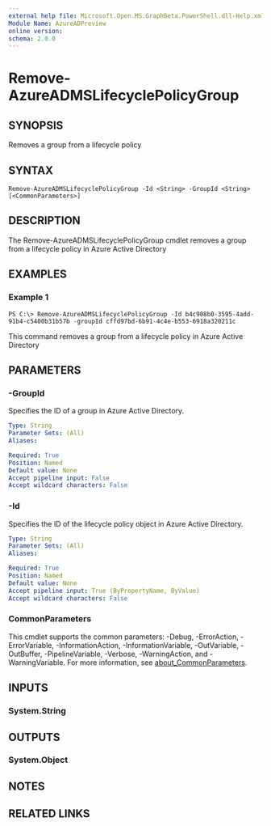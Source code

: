 ```yaml
---
external help file: Microsoft.Open.MS.GraphBeta.PowerShell.dll-Help.xml
Module Name: AzureADPreview
online version:
schema: 2.0.0
---
```


# Remove-AzureADMSLifecyclePolicyGroup

## SYNOPSIS
Removes a group from a lifecycle policy

## SYNTAX

```
Remove-AzureADMSLifecyclePolicyGroup -Id <String> -GroupId <String> [<CommonParameters>]
```

## DESCRIPTION
The Remove-AzureADMSLifecyclePolicyGroup cmdlet removes a group from a lifecycle policy in Azure Active Directory

## EXAMPLES

### Example 1
```
PS C:\> Remove-AzureADMSLifecyclePolicyGroup -Id b4c908b0-3595-4add-91b4-c5400b31b57b -groupId cffd97bd-6b91-4c4e-b553-6918a320211c
```

This command removes a group from a lifecycle policy in Azure Active Directory

## PARAMETERS

### -GroupId
Specifies the ID of a group in Azure Active Directory.

```yaml
Type: String
Parameter Sets: (All)
Aliases:

Required: True
Position: Named
Default value: None
Accept pipeline input: False
Accept wildcard characters: False
```

### -Id
Specifies the ID of the lifecycle policy object in Azure Active Directory.

```yaml
Type: String
Parameter Sets: (All)
Aliases:

Required: True
Position: Named
Default value: None
Accept pipeline input: True (ByPropertyName, ByValue)
Accept wildcard characters: False
```

### CommonParameters
This cmdlet supports the common parameters: -Debug, -ErrorAction, -ErrorVariable, -InformationAction, -InformationVariable, -OutVariable, -OutBuffer, -PipelineVariable, -Verbose, -WarningAction, and -WarningVariable. For more information, see [about_CommonParameters](http://go.microsoft.com/fwlink/?LinkID=113216).

## INPUTS

### System.String

## OUTPUTS

### System.Object

## NOTES

## RELATED LINKS
